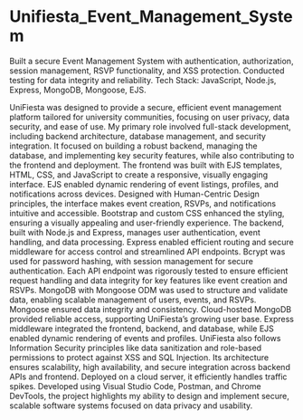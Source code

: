 # Unifiesta_Event_Management_System
 Built a secure Event Management System with authentication, authorization, session management, RSVP functionality, and XSS protection. Conducted testing for data integrity and reliability. Tech Stack: JavaScript, Node.js, Express, MongoDB, Mongoose, EJS.


UniFiesta was designed to provide a secure, efficient event management platform tailored for university communities, focusing on user privacy, data security, and ease of use. My primary role involved full-stack development, including backend architecture, database management, and security integration. It focused on building a robust backend, managing the database, and implementing key security features, while also contributing to the frontend and deployment.
The frontend was built with EJS templates, HTML, CSS, and JavaScript to create a responsive, visually engaging interface. EJS enabled dynamic rendering of event listings, profiles, and notifications across devices. Designed with Human-Centric Design principles, the interface makes event creation, RSVPs, and notifications intuitive and accessible. Bootstrap and custom CSS enhanced the styling, ensuring a visually appealing and user-friendly experience.
The backend, built with Node.js and Express, manages user authentication, event handling, and data processing. Express enabled efficient routing and secure middleware for access control and streamlined API endpoints. Bcrypt was used for password hashing, with session management for secure authentication. Each API endpoint was rigorously tested to ensure efficient request handling and data integrity for key features like event creation and RSVPs.
MongoDB with Mongoose ODM was used to structure and validate data, enabling scalable management of users, events, and RSVPs. Mongoose ensured data integrity and consistency. Cloud-hosted MongoDB provided reliable access, supporting UniFiesta’s growing user base. Express middleware integrated the frontend, backend, and database, while EJS enabled dynamic rendering of events and profiles.
UniFiesta also follows Information Security principles like data sanitization and role-based permissions to protect against XSS and SQL Injection. Its architecture ensures scalability, high availability, and secure integration across backend APIs and frontend. Deployed on a cloud server, it efficiently handles traffic spikes. Developed using Visual Studio Code, Postman, and Chrome DevTools, the project highlights my ability to design and implement secure, scalable software systems focused on data privacy and usability.
